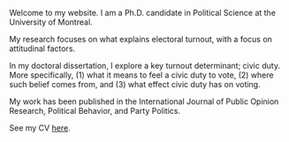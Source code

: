 <link rel="stylesheet" type="text/css" href="/css/main.css">

Welcome to my website. I am a Ph.D. candidate in Political Science at the University of Montreal. 

My research focuses on what explains electoral turnout, with a focus on attitudinal factors.

In my doctoral dissertation, I explore a key turnout determinant; civic duty. More specifically, (1) what it means to feel a civic duty to vote, (2) where such belief comes from, and (3) what effect civic duty has on voting. 

My work has been published in the International Journal of Public Opinion Research, Political Behavior, and Party Politics.
 
See my CV [here](ferfeitosa.github.io/here.pdf).
